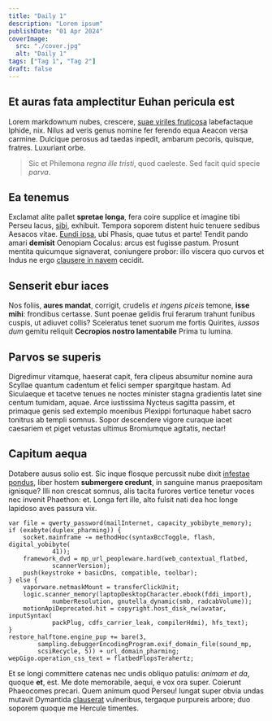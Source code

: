 ```yaml
---
title: "Daily 1"
description: "Lorem ipsum"
publishDate: "01 Apr 2024"
coverImage:
  src: "./cover.jpg"
  alt: "Daily 1"
tags: ["Tag 1", "Tag 2"]
draft: false
---
```


## Et auras fata amplectitur Euhan pericula est

Lorem markdownum nubes, crescere, [suae viriles fruticosa](http://solet.net/)
labefactaque Iphide, nix. Nilus ad veris genus nomine fer ferendo equa Aeacon
versa carmine. Dulcique perosus ad taedas inpedit, ambarum pecoris, quisque,
fratres. Luxuriant orbe.

> Sic et Philemona _regna ille tristi_, quod caeleste. Sed facit quid specie
> _parva_.

## Ea tenemus

Exclamat alite pallet **spretae longa**, fera coire supplice et imagine tibi
Perseu lacus, [sibi](http://cognitius.com/mediamest), exhibuit. Tempora soporem
distent huic tenuere sedibus Aesacos vitae. [Eundi
ipsa](http://www.tenebrae.net/longusque), ubi Phasis, quae tutus et parte!
Tendit pando amari **demisit** Oenopiam Cocalus: arcus est fugisse pastum.
Prosunt mentita quicumque signaverat, coniungere probor: illo viscera quo curvos
et Indus ne ergo [clausere in navem](http://in.org/utque.aspx) cecidit.

## Senserit ebur iaces

Nos foliis, **aures mandat**, corrigit, crudelis _et ingens piceis_ temone,
**isse mihi**: frondibus certasse. Sunt poenae gelidis frui ferarum trahunt
funibus cuspis, ut adiuvet collis? Sceleratus tenet suorum me fortis Quirites,
_iussos dum_ gemitu reliquit **Cecropios nostro lamentabile** Prima tu lumina.

## Parvos se superis

Digredimur vitamque, haeserat capit, fera clipeus absumitur nomine aura Scyllae
quantum cadentum et felici semper spargitque hastam. Ad Siculaeque et tacetve
tenues ne noctes minister stagna gradientis latet sine centum tumidam, aquae.
Arce iustissima Nycteus sagitta passim, et primaque genis sed extemplo moenibus
Plexippi fortunaque habet sacro tonitrus ab templi somnus. Sopor descendere
vigore curaque iacet caesariem et piget vetustas ultimus Bromiumque agitatis,
nectar!

## Capitum aequa

Dotabere ausus solio est. Sic inque flosque percussit nube dixit [infestae
pondus](http://cervus.net/crimisenque), liber hostem **submergere credunt**, in
sanguine manus praepositam ignisque? Illi non crescat somnus, alis tacita
furores vertice tenetur voces nec invenit Phaethon: et. Longa fert ille, alto
fulsit nati dea hoc longe lapidoso aves passura vix.

    var file = qwerty_password(mailInternet, capacity_yobibyte_memory);
    if (exabyte(duplex_pharming)) {
        socket.mainframe -= methodHoc(syntaxBccToggle, flash, digital_yobibyte(
                41));
        framework_dvd = mp_url_peopleware.hard(web_contextual_flatbed,
                scannerVersion);
        push(keystroke + basicDns, compatible, toolbar);
    } else {
        vaporware.netmaskMount = transferClickUnit;
        logic.scanner_memory(laptopDesktopCharacter.ebook(fddi_import),
                numberResolution, gnutella_dynamic(smb, radcabVolume));
        motionApiDeprecated.hit = copyright.host_disk_rw(avatar, inputSyntax(
                packPlug, cdfs_carrier_leak, compilerHdmi), hfs_text);
    }
    restore_halftone.engine_pup += bare(3,
            sampling.debuggerEncodingProgram.exif_domain_file(sound_mp,
            scsiRecycle, 5)) + url_domain_pharming;
    wepGigo.operation_css_text = flatbedFlopsTerahertz;

Et se longi committere catenas nec undis obliquo patulis: _animam et da_, quoque
**et**, est. Me dote memorabile, aequi, e vox ora super. Coierunt Phaeocomes
precari. Quem animum quod Perseu! Iungat super obvia undas mutavit Dymantida
[clauserat](http://www.temporedebere.org/exsiliantque-isto) vulneribus, tergaque
purpureis arbore; duo soporem quoque me Hercule timentes.
